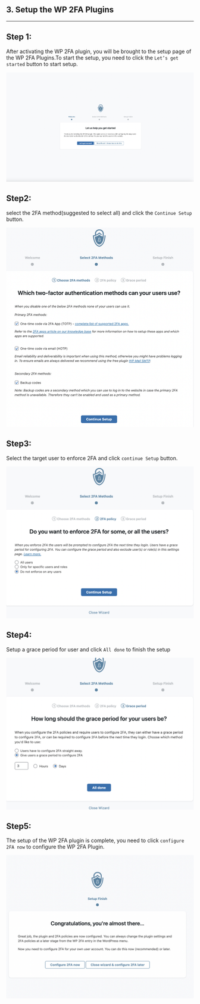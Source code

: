 


## **3. Setup the WP 2FA Plugins**
---
## **Step 1:**

After activating the WP 2FA plugin, you will be brought to the setup page of the WP 2FA Plugins.To start the setup, you need to click the `Let’s get started` button to start setup.

![Katacoda Logo](./assets/Start.png)

## **Step2:**

select the 2FA method(suggested to select all) and click the `Continue Setup` button.

 ![Katacoda Logo](./assets/2FAMethod.png)

## **Step3:**

 Select the target user to enforce 2FA and click `continue Setup` button.

![Katacoda Logo](./assets/2FAUser.png)

## **Step4:**
 Setup a grace period for user and click `All done` to finish the setup

![Katacoda Logo](./assets/GracePeriod.png)

## **Step5:**
The setup of the WP 2FA plugin is complete, you need to click `configure 2FA now` to configure the WP 2FA Plugin.

![Katacoda Logo](./assets/EndSetup.png)


